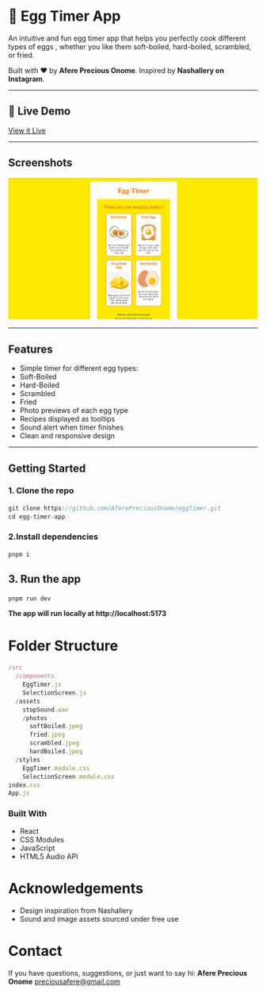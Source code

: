 # 🥚 Egg Timer App

An intuitive and fun egg timer app that helps you perfectly cook different types of eggs , whether you like them soft-boiled, hard-boiled, scrambled, or fried.

Built with ❤️ by **Afere Precious Onome**. Inspired by **Nashallery on Instagram**.

---

## 🔗 Live Demo

[ View it Live](https://eggtimerbyprecious.vercel.app/)

---

## Screenshots

![screenshot](./public/photos/eggTimer.png)

---

##  Features

 - Simple timer for different egg types:
  - Soft-Boiled
  - Hard-Boiled
  - Scrambled
  - Fried
- Photo previews of each egg type
- Recipes displayed as tooltips
- Sound alert when timer finishes
- Clean and responsive design

---

##  Getting Started

### 1. Clone the repo

```js
git clone https://github.com/AferePreciousOnome/eggTimer.git
cd egg-timer-app
```

### 2.Install dependencies

```js
pnpm i
```

## 3. Run the app

```js
pnpm run dev
```

**The app will run locally at http://localhost:5173**

# Folder Structure

```js
/src
  /components
    EggTimer.js
    SelectionScreen.js
  /assets
    stopSound.wav
    /photos
      softBoiled.jpeg
      fried.jpeg
      scrambled.jpeg
      hardBoiled.jpeg
  /styles
    EggTimer.module.css
    SelectionScreen.module.css
index.css
App.js
```

### Built With

- React
- CSS Modules
- JavaScript
- HTML5 Audio API

# Acknowledgements

- Design inspiration from Nashallery
- Sound and image assets sourced under free use

# Contact

If you have questions, suggestions, or just want to say hi:
**Afere Precious Onome**
preciousafere@gmail.com
